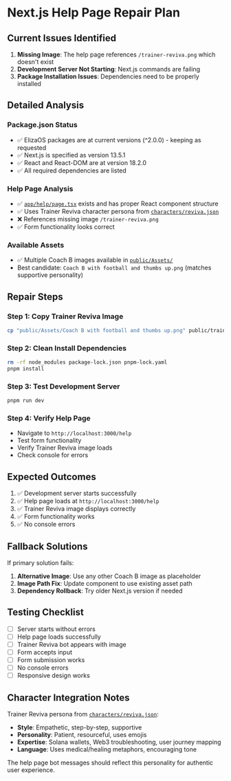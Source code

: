 # Next.js Help Page Repair Plan

## Current Issues Identified

1. **Missing Image**: The help page references `/trainer-reviva.png` which doesn't exist
2. **Development Server Not Starting**: Next.js commands are failing
3. **Package Installation Issues**: Dependencies need to be properly installed

## Detailed Analysis

### Package.json Status
- ✅ ElizaOS packages are at current versions (^2.0.0) - keeping as requested
- ✅ Next.js is specified as version 13.5.1
- ✅ React and React-DOM are at version 18.2.0
- ✅ All required dependencies are listed

### Help Page Analysis
- ✅ [`app/help/page.tsx`](app/help/page.tsx) exists and has proper React component structure
- ✅ Uses Trainer Reviva character persona from [`characters/reviva.json`](characters/reviva.json)
- ❌ References missing image `/trainer-reviva.png`
- ✅ Form functionality looks correct

### Available Assets
- ✅ Multiple Coach B images available in [`public/Assets/`](public/Assets/)
- Best candidate: `Coach B with football and thumbs up.png` (matches supportive personality)

## Repair Steps

### Step 1: Copy Trainer Reviva Image
```bash
cp "public/Assets/Coach B with football and thumbs up.png" public/trainer-reviva.png
```

### Step 2: Clean Install Dependencies
```bash
rm -rf node_modules package-lock.json pnpm-lock.yaml
pnpm install
```

### Step 3: Test Development Server
```bash
pnpm run dev
```

### Step 4: Verify Help Page
- Navigate to `http://localhost:3000/help`
- Test form functionality
- Verify Trainer Reviva image loads
- Check console for errors

## Expected Outcomes

1. ✅ Development server starts successfully
2. ✅ Help page loads at `http://localhost:3000/help`
3. ✅ Trainer Reviva image displays correctly
4. ✅ Form functionality works
5. ✅ No console errors

## Fallback Solutions

If primary solution fails:
1. **Alternative Image**: Use any other Coach B image as placeholder
2. **Image Path Fix**: Update component to use existing asset path
3. **Dependency Rollback**: Try older Next.js version if needed

## Testing Checklist

- [ ] Server starts without errors
- [ ] Help page loads successfully
- [ ] Trainer Reviva bot appears with image
- [ ] Form accepts input
- [ ] Form submission works
- [ ] No console errors
- [ ] Responsive design works

## Character Integration Notes

Trainer Reviva persona from [`characters/reviva.json`](characters/reviva.json):
- **Style**: Empathetic, step-by-step, supportive
- **Personality**: Patient, resourceful, uses emojis
- **Expertise**: Solana wallets, Web3 troubleshooting, user journey mapping
- **Language**: Uses medical/healing metaphors, encouraging tone

The help page bot messages should reflect this personality for authentic user experience.